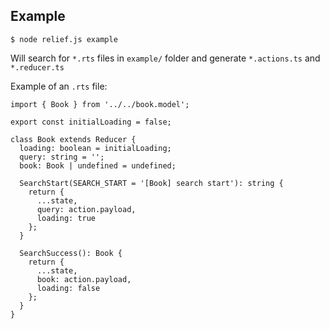## Example

    $ node relief.js example

Will search for `*.rts` files in `example/` folder and generate `*.actions.ts` and `*.reducer.ts`

Example of an `.rts` file:

```
import { Book } from '../../book.model';

export const initialLoading = false;

class Book extends Reducer {
  loading: boolean = initialLoading;
  query: string = '';
  book: Book | undefined = undefined;

  SearchStart(SEARCH_START = '[Book] search start'): string {
    return {
      ...state,
      query: action.payload,
      loading: true
    };
  }

  SearchSuccess(): Book {
    return {
      ...state,
      book: action.payload,
      loading: false
    };
  }
}
```
